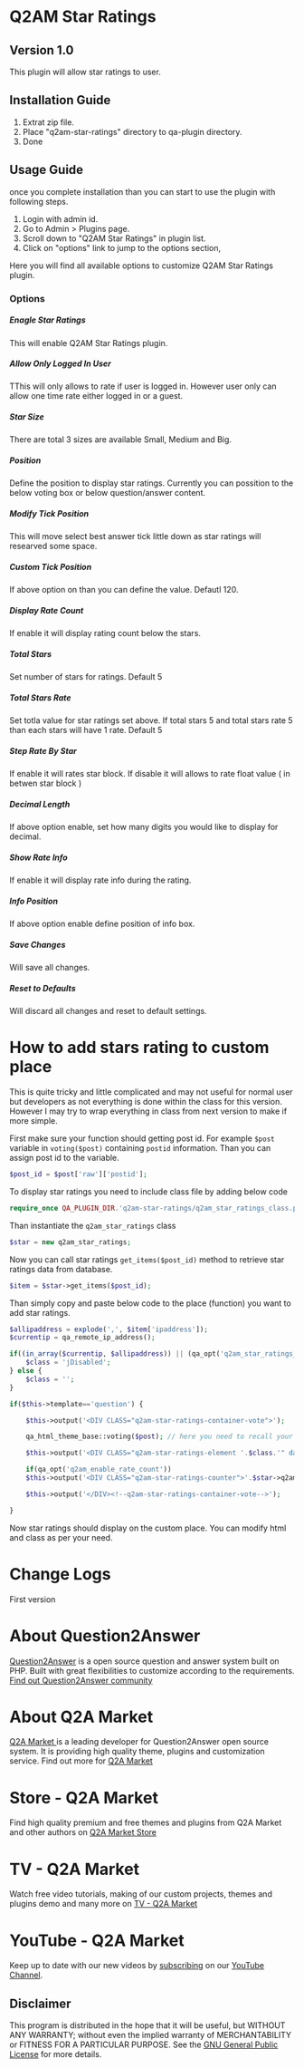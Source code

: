 Q2AM Star Ratings
=================

Version 1.0
------------

This plugin will allow star ratings to user.

Installation Guide
------------------

1. Extrat zip file.
2. Place "q2am-star-ratings" directory to qa-plugin directory.
3. Done

Usage Guide
-----------

once you complete installation than you can start to use the plugin with following steps.

1. Login with admin id.
2. Go to Admin > Plugins page.
3. Scroll down to "Q2AM Star Ratings" in plugin list.
4. Click on "options" link to jump to the options section,

Here you will find all available options to customize Q2AM Star Ratings plugin.

### Options

##### Enagle Star Ratings 
This will enable Q2AM Star Ratings plugin.

##### Allow Only Logged In User
TThis will only allows to rate if user is logged in. However user only can allow one time rate either logged in or a guest.

##### Star Size
There are total 3 sizes are available Small, Medium and Big.

##### Position
Define the position to display star ratings. Currently you can possition to the below voting box or below question/answer content.

##### Modify Tick Position
This will move select best answer tick little down as star ratings will researved some space.

##### Custom Tick Position
If above option on than you can define the value. Defautl 120.

##### Display Rate Count
If enable it will display rating count below the stars.

##### Total Stars
Set number of stars for ratings. Default 5

##### Total Stars Rate
Set totla value for star ratings set above. If total stars 5 and total stars rate 5 than each stars will have 1 rate. Default 5

##### Step Rate By Star 
If enable it will rates star block. If disable it will allows to rate float value ( in betwen star block )

##### Decimal Length
If above option enable, set how many digits you would like to display for decimal.

##### Show Rate Info
If enable it will display rate info during the rating.

##### Info Position
If above option enable define position of info box.

##### Save Changes
Will save all changes.

##### Reset to Defaults
Will discard all changes and reset to default settings.   

How to add stars rating to custom place
=======================================
This is quite tricky and little complicated and may not useful for normal user but developers as not everything is done within the class for this version. However I may try to wrap everything in class from next version to make if more simple.

First make sure your function should getting post id. For example ```$post``` variable in ```voting($post)``` containing ```postid``` information. Than you can assign post id to the variable.

```php
$post_id = $post['raw']['postid'];
```

To display star ratings you need to include class file by adding below code     

```php
require_once QA_PLUGIN_DIR.'q2am-star-ratings/q2am_star_ratings_class.php';
```

Than instantiate the ```q2am_star_ratings``` class

```php
$star = new q2am_star_ratings;
```

Now you can call star ratings ```get_items($post_id)``` method to retrieve star ratings data from database. 

```php
$item = $star->get_items($post_id);
```

Than simply copy and paste below code to the place (function) you want to add star ratings.

```php
$allipaddress = explode(',', $item['ipaddress']);
$currentip = qa_remote_ip_address();

if((in_array($currentip, $allipaddress)) || (qa_opt('q2am_star_ratings_loggedin') && !qa_is_logged_in())){
    $class = 'jDisabled';
} else {
	$class = '';
}

if($this->template=='question') {

	$this->output('<DIV CLASS="q2am-star-ratings-container-vote">');

	qa_html_theme_base::voting($post); // here you need to recall your fucntion

	$this->output('<DIV CLASS="q2am-star-ratings-element '.$class.'" data-average="'.$item['rating'].'" data-id="'.$post_id.'"></DIV>');

	if(qa_opt('q2am_enable_rate_count'))
	$this->output('<DIV CLASS="q2am-star-ratings-counter">'.$star->q2am_ratings_count($post_id).'</DIV>');

	$this->output('</DIV><!--q2am-star-ratings-container-vote-->');

}
```
Now star ratings should display on the custom place. You can modify html and class as per your need.

Change Logs
===========
First version


About Question2Answer
=====================
[Question2Answer][q2a_link] is a open source question and answer system built on PHP. Built with great flexibilities to customize according to the requirements. [Find out Question2Answer community][q2a_community]

About Q2A Market
================
[Q2A Market ][author]is a leading developer for Question2Answer open source system. It is providing high quality theme, plugins and customization service. Find out more for [Q2A Market][author]  

Store - Q2A Market
==================
Find high quality premium and free themes and plugins from Q2A Market and other authors on [Q2A Market Store][store]

TV - Q2A Market
==================
Watch free video tutorials, making of our custom projects, themes and plugins demo and many more on [TV - Q2A Market][tv]

YouTube - Q2A Market
==================
Keep up to date with our new videos by [subscribing][youtube] on our [YouTube Channel][youtube].

Disclaimer
----------
This program is distributed in the hope that it will be useful, but WITHOUT ANY WARRANTY; 
without even the implied warranty of MERCHANTABILITY or FITNESS FOR A PARTICULAR PURPOSE. 
See the [GNU General Public License][GNU] for more details.

[q2a_link]:http://www.question2answer.org
[q2a_community]:http://www.question2answer.org/qa/
[author]: http://www.q2amarket.com
[GNU]:http://www.gnu.org/licenses/gpl.html
[store]:http://store.q2amarket.com
[tv]:http://tv.q2amarket.com
[youtube]:http://www.youtube.com/user/q2amarket